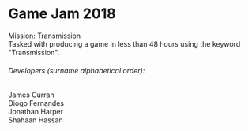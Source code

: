 # Game Jam 2018  

Mission: Transmission  
Tasked with producing a game in less than 48 hours using the keyword "Transmission".    
  
###### Developers (surname alphabetical order):
James Curran  
Diogo Fernandes  
Jonathan Harper  
Shahaan Hassan
